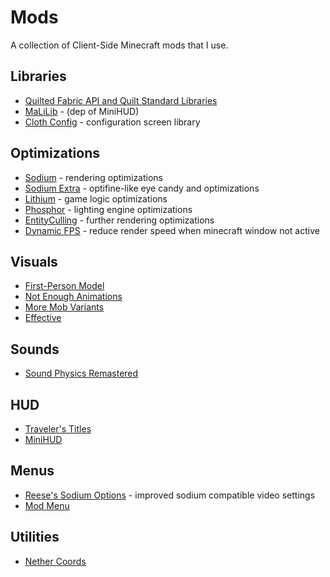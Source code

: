 # Mods

A collection of Client-Side Minecraft mods that I use.

## Libraries

- [Quilted Fabric API and Quilt Standard Libraries](https://modrinth.com/mod/qsl)
- [MaLiLib](https://www.curseforge.com/minecraft/mc-mods/malilib) - (dep of MiniHUD)
- [Cloth Config](https://modrinth.com/mod/cloth-config) - configuration screen library

## Optimizations

- [Sodium](https://modrinth.com/mod/sodium) - rendering optimizations
- [Sodium Extra](https://modrinth.com/mod/sodium-extra) - optifine-like eye
  candy and optimizations
- [Lithium](https://modrinth.com/mod/lithium) - game logic optimizations
- [Phosphor](https://modrinth.com/mod/phosphor) - lighting engine optimizations
- [EntityCulling](https://modrinth.com/mod/entityculling) - further rendering
  optimizations
- [Dynamic FPS](https://modrinth.com/mod/dynamic-fps) - reduce render speed when
  minecraft window not active

## Visuals

- [First-Person Model](https://modrinth.com/mod/first-person-model)
- [Not Enough Animations](https://modrinth.com/mod/not-enough-animations)
- [More Mob Variants](https://modrinth.com/mod/more-mob-variants)
- [Effective](https://www.curseforge.com/minecraft/mc-mods/effective)

## Sounds

- [Sound Physics Remastered](https://modrinth.com/mod/sound-physics-remastered)

## HUD

- [Traveler's Titles](https://modrinth.com/mod/travelers-titles)
- [MiniHUD](https://www.curseforge.com/minecraft/mc-mods/minihud)

## Menus

- [Reese's Sodium Options](https://modrinth.com/mod/reeses-sodium-options) -
  improved sodium compatible video settings
- [Mod Menu](https://modrinth.com/mod/modmenu)

## Utilities

- [Nether Coords](https://modrinth.com/mod/nether-coords)
